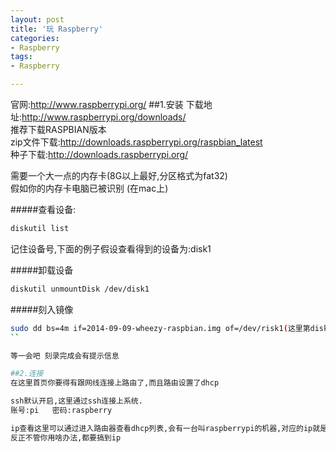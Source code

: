 ```yaml
---
layout: post
title: '玩 Raspberry'
categories:
- Raspberry
tags:
- Raspberry

---
```

官网:<http://www.raspberrypi.org/>
##1.安装
下载地址:http://www.raspberrypi.org/downloads/  
推荐下载RASPBIAN版本   
zip文件下载:<http://downloads.raspberrypi.org/raspbian_latest>   
种子下载:http://downloads.raspberrypi.org/

需要一个大一点的内存卡(8G以上最好,分区格式为fat32)  
假如你的内存卡电脑已被识别
(在mac上)

#####查看设备:

```bash
diskutil list
 ```
 
记住设备号,下面的例子假设查看得到的设备为:disk1  

#####卸载设备

```bash
diskutil unmountDisk /dev/disk1
```

#####刻入镜像

```bash
sudo dd bs=4m if=2014-09-09-wheezy-raspbian.img of=/dev/risk1(这里第disk1替换为rdisk1原始设备号,刻录速度会更快)
``

等一会吧 刻录完成会有提示信息

##2.连接
在这里首页你要得有跟网线连接上路由了,而且路由设置了dhcp 

ssh默认开启,这里通过ssh连接上系统.  
账号:pi   密码:raspberry

ip查看这里可以通过进入路由器查看dhcp列表,会有一台叫raspberrypi的机器,对应的ip就是了.这样我们就可以连接上了
反正不管你用啥办法,都要搞到ip


